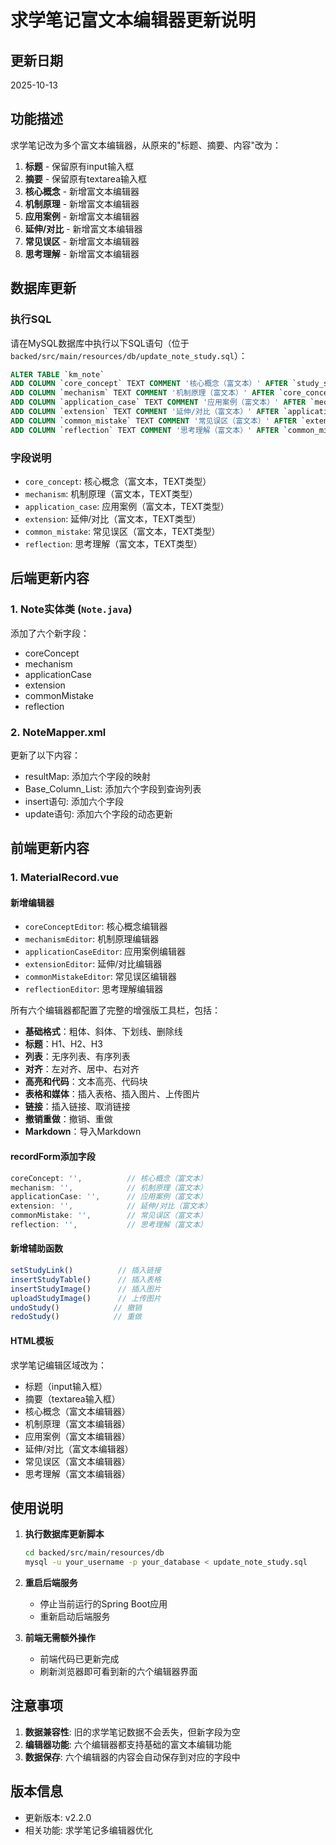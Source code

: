 # 求学笔记富文本编辑器更新说明

## 更新日期
2025-10-13

## 功能描述
求学笔记改为多个富文本编辑器，从原来的"标题、摘要、内容"改为：
1. **标题** - 保留原有input输入框
2. **摘要** - 保留原有textarea输入框
3. **核心概念** - 新增富文本编辑器
4. **机制原理** - 新增富文本编辑器
5. **应用案例** - 新增富文本编辑器
6. **延伸/对比** - 新增富文本编辑器
7. **常见误区** - 新增富文本编辑器
8. **思考理解** - 新增富文本编辑器

## 数据库更新

### 执行SQL
请在MySQL数据库中执行以下SQL语句（位于 `backed/src/main/resources/db/update_note_study.sql`）：

```sql
ALTER TABLE `km_note`
ADD COLUMN `core_concept` TEXT COMMENT '核心概念（富文本）' AFTER `study_subject`,
ADD COLUMN `mechanism` TEXT COMMENT '机制原理（富文本）' AFTER `core_concept`,
ADD COLUMN `application_case` TEXT COMMENT '应用案例（富文本）' AFTER `mechanism`,
ADD COLUMN `extension` TEXT COMMENT '延伸/对比（富文本）' AFTER `application_case`,
ADD COLUMN `common_mistake` TEXT COMMENT '常见误区（富文本）' AFTER `extension`,
ADD COLUMN `reflection` TEXT COMMENT '思考理解（富文本）' AFTER `common_mistake`;
```

### 字段说明
- `core_concept`: 核心概念（富文本，TEXT类型）
- `mechanism`: 机制原理（富文本，TEXT类型）
- `application_case`: 应用案例（富文本，TEXT类型）
- `extension`: 延伸/对比（富文本，TEXT类型）
- `common_mistake`: 常见误区（富文本，TEXT类型）
- `reflection`: 思考理解（富文本，TEXT类型）

## 后端更新内容

### 1. Note实体类 (`Note.java`)
添加了六个新字段：
- coreConcept
- mechanism
- applicationCase
- extension
- commonMistake
- reflection

### 2. NoteMapper.xml
更新了以下内容：
- resultMap: 添加六个字段的映射
- Base_Column_List: 添加六个字段到查询列表
- insert语句: 添加六个字段
- update语句: 添加六个字段的动态更新

## 前端更新内容

### 1. MaterialRecord.vue
#### 新增编辑器
- `coreConceptEditor`: 核心概念编辑器
- `mechanismEditor`: 机制原理编辑器
- `applicationCaseEditor`: 应用案例编辑器
- `extensionEditor`: 延伸/对比编辑器
- `commonMistakeEditor`: 常见误区编辑器
- `reflectionEditor`: 思考理解编辑器

所有六个编辑器都配置了完整的增强版工具栏，包括：
- **基础格式**：粗体、斜体、下划线、删除线
- **标题**：H1、H2、H3
- **列表**：无序列表、有序列表
- **对齐**：左对齐、居中、右对齐
- **高亮和代码**：文本高亮、代码块
- **表格和媒体**：插入表格、插入图片、上传图片
- **链接**：插入链接、取消链接
- **撤销重做**：撤销、重做
- **Markdown**：导入Markdown

#### recordForm添加字段
```javascript
coreConcept: '',          // 核心概念（富文本）
mechanism: '',            // 机制原理（富文本）
applicationCase: '',      // 应用案例（富文本）
extension: '',            // 延伸/对比（富文本）
commonMistake: '',        // 常见误区（富文本）
reflection: '',           // 思考理解（富文本）
```

#### 新增辅助函数
```javascript
setStudyLink()          // 插入链接
insertStudyTable()      // 插入表格
insertStudyImage()      // 插入图片
uploadStudyImage()      // 上传图片
undoStudy()            // 撤销
redoStudy()            // 重做
```

#### HTML模板
求学笔记编辑区域改为：
- 标题（input输入框）
- 摘要（textarea输入框）
- 核心概念（富文本编辑器）
- 机制原理（富文本编辑器）
- 应用案例（富文本编辑器）
- 延伸/对比（富文本编辑器）
- 常见误区（富文本编辑器）
- 思考理解（富文本编辑器）

## 使用说明

1. **执行数据库更新脚本**
   ```bash
   cd backed/src/main/resources/db
   mysql -u your_username -p your_database < update_note_study.sql
   ```

2. **重启后端服务**
   - 停止当前运行的Spring Boot应用
   - 重新启动后端服务

3. **前端无需额外操作**
   - 前端代码已更新完成
   - 刷新浏览器即可看到新的六个编辑器界面

## 注意事项

1. **数据兼容性**: 旧的求学笔记数据不会丢失，但新字段为空
2. **编辑器功能**: 六个编辑器都支持基础的富文本编辑功能
3. **数据保存**: 六个编辑器的内容会自动保存到对应的字段中

## 版本信息
- 更新版本: v2.2.0
- 相关功能: 求学笔记多编辑器优化

